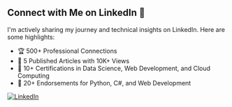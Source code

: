 ## Connect with Me on LinkedIn 💼

I'm actively sharing my journey and technical insights on LinkedIn. Here are some highlights:
- 🏆 500+ Professional Connections
- 📝 5 Published Articles with 10K+ Views
- 📜 10+ Certifications in Data Science, Web Development, and Cloud Computing
- 🤝 20+ Endorsements for Python, C#, and Web Development

[![LinkedIn](https://img.shields.io/badge/-LinkedIn-blue?logo=linkedin&logoColor=white)](https://www.linkedin.com/in/nitika-padmakar-862665258/)
